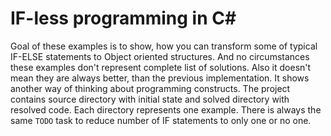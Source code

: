 # IF-less programming in C#

Goal of these examples is to show, how you can transform some of typical IF-ELSE statements to Object oriented structures. And no circumstances these examples don't represent complete list of solutions. Also it doesn't mean they are always better, than the previous implementation. It shows another way of thinking about programming constructs. The project contains source directory with initial state and solved directory with resolved code. Each directory represents one example. There is always the same `TODO` task to reduce number of IF statements to only one or no one.

